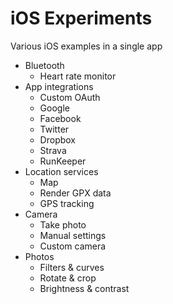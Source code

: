# iOS Experiments

Various iOS examples in a single app

* Bluetooth
  * Heart rate monitor
* App integrations
  * Custom OAuth
  * Google
  * Facebook
  * Twitter
  * Dropbox
  * Strava
  * RunKeeper
* Location services
  * Map
  * Render GPX data
  * GPS tracking
* Camera
  * Take photo
  * Manual settings
  * Custom camera
* Photos
  * Filters & curves
  * Rotate & crop
  * Brightness & contrast
